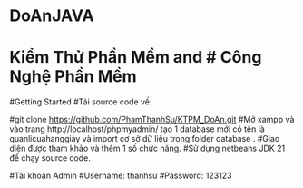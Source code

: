﻿# DoAnJAVA
# Kiểm Thử Phần Mềm and # Công Nghệ Phần Mềm
#Getting Started
#Tải source code về:

#git clone https://github.com/PhamThanhSu/KTPM_DoAn.git
#Mở xampp và vào trang http://localhost/phpmyadmin/ tạo 1 database mới có tên là quanlicuahanggiay và import cơ sở dữ liệu trong folder database .
#Giao diện được tham khảo và thêm 1 số chức năng.
#Sử dụng netbeans JDK 21 để chạy source code.

#Tài khoản Admin
#Username: thanhsu
#Password: 123123
